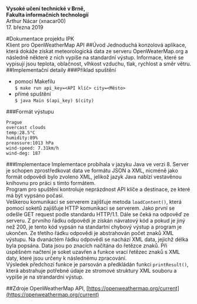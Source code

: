 **Vysoké učení technické v Brně,**  
**Fakulta informačních technologií**  
Arthur Nácar (xnacar00)  
17. března 2019

#Dokumentace projektu IPK <br> Klient pro OpenWeatherMap API 
##Úvod
Jednoduchá konzolová aplikace, která dokáže získat meteorologická data ze serveru OpenWeaterMap.org a následně některé z nich vypíše na standardní výstup. Informace, které se vypisují jsou teplota, oblačnost, vlhkost vzduchu, tlak, rychlost a směr větru.
##Implementační detaily
###Příklad spuštění
* pomocí Makefilu  
  `$ make run api_key=<API klíč> city=<Město>`
* přímé spuštění  
 `$ java Main $(api_key) $(city)`

###Formát výstupu
```
Prague  
overcast clouds  
temp:28.5°C  
humidity:89% 
preassure:1013 hPa  
wind-speed: 7.31km/h  
wind-deg: 187 
```
###Implementace
Implementace probíhala v jazyku Java ve verzi 8. Server je schopen zprostředkovat data ve formátu JSON a XML, nicméně jako formát odpovědi bylo zvoleno XML, jelikož jazyk Java nabízí vestavěnou knihovnu pro práci s tímto formátem.  
Program pro spuštění kontroluje neprázdnost API klíče a destinace, ze které má být vypsáno počasí.  
Veškerou komunikaci se serverem zajišťuje metoda `loadContent()`, která pomocí soketů zajišťuje HTTP komunikaci se serverem. Jako první se odešle GET request podle standardu HTTP/1.1. Dále se čeká na odpověď ze serveru. Z prvního řádku odpovědi je získán návratový kód a pokud je jiný než 200, je tento kód vypsán na standartní chybový výstup a program je ukončen. Ze třetího řádku odpovědi je abstrahován počet znaků XML výstupu. Na dvanáctém řádku odpovědi se nachází XML data, jejichž délka byla popsána. Data jsou po znacích načítána do řetězce znaků. Při úspěšném načtení je soket uzavřen a funkce vrací řetězec znaků s XML daty, které jsou určeny k následnému zpracování.  
Výsledek předchozí funkce je parsován a předkládán funkci `printResult()`, která abstrahuje potřebné údaje ze stromové struktury XML souboru a vypíše je na strandardní výstup.

##Zdroje
OpenWeatherMap API, [https://openweathermap.org/current](https://openweathermap.org/current)